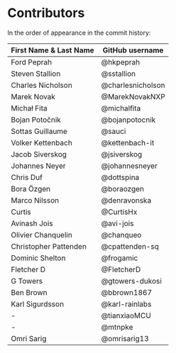 # Contributors

In the order of appearance in the commit history:

| First Name & Last Name    | GitHub username    |
|---------------------------|--------------------|
| Ford Peprah               | @hkpeprah          |
| Steven Stallion           | @sstallion         |
| Charles Nicholson         | @charlesnicholson  |
| Marek Novak               | @MarekNovakNXP     |
| Michał Fita               | @michalfita        |
| Bojan Potočnik            | @bojanpotocnik     |
| Sottas Guillaume          | @sauci             |
| Volker Kettenbach         | @kettenbach-it     |
| Jacob Siverskog           | @jsiverskog        |
| Johannes Neyer            | @johannesneyer     |
| Chris Duf                 | @dottspina         |
| Bora Özgen                | @boraozgen         |
| Marco Nilsson             | @denravonska       |
| Curtis                    | @CurtisHx          |
| Avinash Jois              | @avi-jois          |
| Olivier Chanquelin        | @chanqueo          |
| Christopher Pattenden     | @cpattenden-sq     |
| Dominic Shelton           | @frogamic          |
| Fletcher D                | @FletcherD         |
| G Towers                  | @gtowers-dukosi    |
| Ben Brown                 | @bbrown1867        |
| Karl Sigurdsson           | @karl-rainlabs     |
| -                         | @tianxiaoMCU       |
| -                         | @mtnpke            |
| Omri Sarig                | @omrisarig13       |

